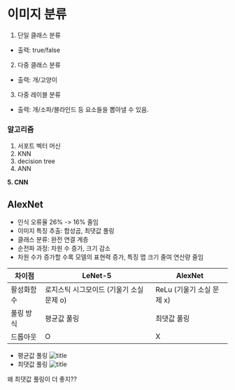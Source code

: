 # 이미지 분류
1. 단일 클래스 분류
- 출력: true/false
2. 다중 클래스 분류
- 출력: 개/고양이
3. 다중 레이블 분류
- 출력: 개/소파/블라인드 등 요소들을 뽑아낼 수 있음.
### 알고리즘
1. 서포트 벡터 머신
2. KNN
3. decision tree
4. ANN

**5. CNN**
## AlexNet
- 인식 오류율 26% -> 16% 줄임
- 이미지 특징 추출: 합성곱, 최댓값 풀링
- 클래스 분류: 완전 연결 계층
- 순전파 과정: 차원 수 증가, 크기 감소
- 차원 수가 증가할 수록 모델의 표현력 증가, 특징 맵 크기 줄여 연산량 줄임

| 차이점 | LeNet-5 | AlexNet |
| --- | --- | --- |
| 활성화함수 | 로지스틱 시그모이드 (기울기 소실 문제 o) | ReLu (기울기 소실 문제 x) |
| 풀링 방식 | 평균값 풀링 | 최댓값 풀링 |
| 드롭아웃 | O | X |

- 평균값 풀링
![title](https://img1.daumcdn.net/thumb/R1280x0/?scode=mtistory2&fname=https%3A%2F%2Fblog.kakaocdn.net%2Fdn%2FbMAgeP%2Fbtq1JAU6zSX%2F6bpqiUk2dbyzDpXNtq4k11%2Fimg.png)   
- 최댓값 풀링
![title](https://img1.daumcdn.net/thumb/R1280x0/?scode=mtistory2&fname=https%3A%2F%2Fblog.kakaocdn.net%2Fdn%2FJaok0%2Fbtq1JWcvag0%2FOcVGTPPWoUlIhcRZVP3k1k%2Fimg.png)

왜 최댓값 풀링이 더 좋지??
